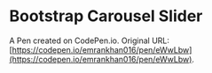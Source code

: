 # Bootstrap Carousel Slider

A Pen created on CodePen.io. Original URL: [https://codepen.io/emrankhan016/pen/eWwLbw](https://codepen.io/emrankhan016/pen/eWwLbw).

